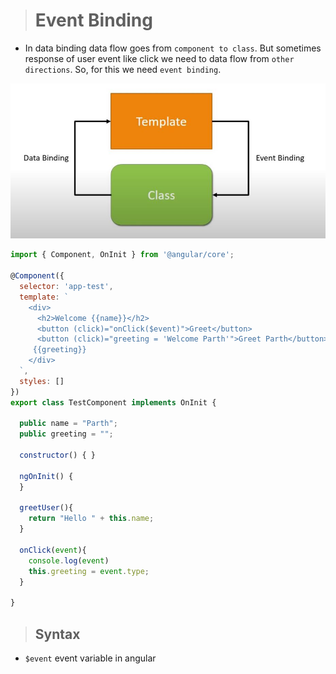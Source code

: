 ># Event Binding
- In data binding data flow goes from `component to class`. But sometimes response of user event like click we need to data flow from `other directions`. So, for this we need `event binding`.

![](https://github.com/ppm143/AllProjectImages/blob/master/Angular/5.JPG)


```js
import { Component, OnInit } from '@angular/core';

@Component({
  selector: 'app-test',
  template: `
    <div>
      <h2>Welcome {{name}}</h2>
      <button (click)="onClick($event)">Greet</button>
      <button (click)="greeting = 'Welcome Parth'">Greet Parth</button> 
     {{greeting}}
    </div>
  `,
  styles: []
})
export class TestComponent implements OnInit {

  public name = "Parth";
  public greeting = "";
  
  constructor() { }

  ngOnInit() {
  }

  greetUser(){
    return "Hello " + this.name;
  }

  onClick(event){
    console.log(event)
    this.greeting = event.type;
  }
  
}

```
>## Syntax
- `$event` event variable in angular
